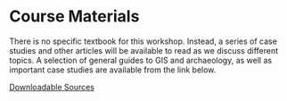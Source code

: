 # Course Materials
There is no specific textbook for this workshop. Instead, a series of case studies and other articles will be available to read as we discuss different topics. A selection of general guides to GIS and archaeology, as well as important case studies are available from the link below.

[Downloadable Sources](Readings.md)

